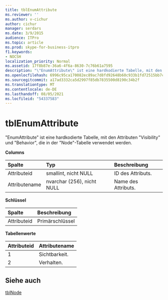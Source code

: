 ```yaml
---
title: tblEnumAttribute
ms.reviewer: ''
ms.author: v-cichur
author: cichur
manager: serdars
ms.date: 3/9/2015
audience: ITPro
ms.topic: article
ms.prod: skype-for-business-itpro
f1.keywords:
- NOCSH
localization_priority: Normal
ms.assetid: 17f8b87e-36a6-4f6a-8630-7c76b61a7595
description: "\"EnumAttribute\" ist eine hardkodierte Tabelle, mit den Attributen \"Visibility\" und \"Behavior\", die in der \"Node\"-Tabelle verwendet werden."
ms.openlocfilehash: 6996c95ca170082ec89ac7d8fd92648b60c933b1fd72515bb7c3974df8cd5e92
ms.sourcegitcommit: a17ad3332ca5d2997f85db7835500d8190c34b2f
ms.translationtype: MT
ms.contentlocale: de-DE
ms.lasthandoff: 08/05/2021
ms.locfileid: "54337583"
---
```

# <a name="tblenumattribute"></a>tblEnumAttribute
 
"EnumAttribute" ist eine hardkodierte Tabelle, mit den Attributen "Visibility" und "Behavior", die in der "Node"-Tabelle verwendet werden.
  
**Columns**

|**Spalte**|**Typ**|**Beschreibung**|
|:-----|:-----|:-----|
|Attributeid  <br/> |smallint, nicht NULL  <br/> |ID des Attributs.  <br/> |
|Attributename  <br/> |nvarchar (256), nicht NULL  <br/> |Name des Attributs.  <br/> |
   
**Schlüssel**

|**Spalte**|**Beschreibung**|
|:-----|:-----|
|Attributeid  <br/> |Primärschlüssel  <br/> |
   
**Tabellenwerte**

|**Attributeid**|**Attributename**|
|:-----|:-----|
|1  <br/> |Sichtbarkeit.  <br/> |
|2  <br/> |Verhalten.  <br/> |
   
## <a name="see-also"></a>Siehe auch

[tblNode](tblnode.md)
